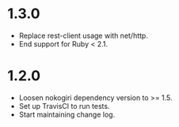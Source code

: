 # 1.3.0

* Replace rest-client usage with net/http.
* End support for Ruby < 2.1.

# 1.2.0

* Loosen nokogiri dependency version to >= 1.5.
* Set up TravisCI to run tests.
* Start maintaining change log.
